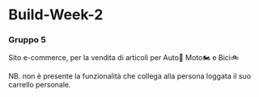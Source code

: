 # Build-Week-2

### Gruppo 5

Sito e-commerce, per la vendita di articoli per Auto🚗 Moto🏍 e Bici🚲

NB. non è presente la funzionalità che collega alla persona loggata il suo carrello personale.
